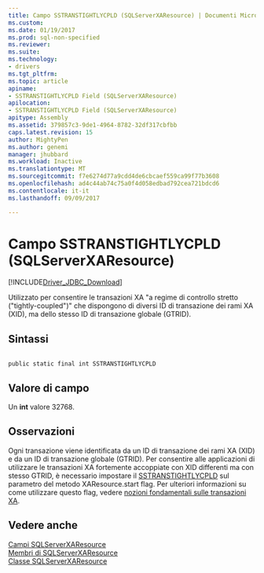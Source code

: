 ```yaml
---
title: Campo SSTRANSTIGHTLYCPLD (SQLServerXAResource) | Documenti Microsoft
ms.custom: 
ms.date: 01/19/2017
ms.prod: sql-non-specified
ms.reviewer: 
ms.suite: 
ms.technology:
- drivers
ms.tgt_pltfrm: 
ms.topic: article
apiname:
- SSTRANSTIGHTLYCPLD Field (SQLServerXAResource)
apilocation:
- SSTRANSTIGHTLYCPLD Field (SQLServerXAResource)
apitype: Assembly
ms.assetid: 379857c3-9de1-4964-8782-32df317cbfbb
caps.latest.revision: 15
author: MightyPen
ms.author: genemi
manager: jhubbard
ms.workload: Inactive
ms.translationtype: MT
ms.sourcegitcommit: f7e6274d77a9cdd4de6cbcaef559ca99f77b3608
ms.openlocfilehash: ad4c44ab74c75a0f4d058edbad792cea721bdcd6
ms.contentlocale: it-it
ms.lasthandoff: 09/09/2017

---
```

# <a name="sstranstightlycpld-field-sqlserverxaresource"></a>Campo SSTRANSTIGHTLYCPLD (SQLServerXAResource)
[!INCLUDE[Driver_JDBC_Download](../../../includes/driver_jdbc_download.md)]

  Utilizzato per consentire le transazioni XA "a regime di controllo stretto ("tightly-coupled")" che dispongono di diversi ID di transazione dei rami XA (XID), ma dello stesso ID di transazione globale (GTRID).  
  
## <a name="syntax"></a>Sintassi  
  
```  
  
public static final int SSTRANSTIGHTLYCPLD  
```  
  
## <a name="field-value"></a>Valore di campo  
 Un **int** valore 32768.  
  
## <a name="remarks"></a>Osservazioni  
 Ogni transazione viene identificata da un ID di transazione dei rami XA (XID) e da un ID di transazione globale (GTRID). Per consentire alle applicazioni di utilizzare le transazioni XA fortemente accoppiate con XID differenti ma con stesso GTRID, è necessario impostare il [SSTRANSTIGHTLYCPLD](../../../connect/jdbc/reference/sstranstightlycpld-field-sqlserverxaresource.md) sul parametro del metodo XAResource.start flag. Per ulteriori informazioni su come utilizzare questo flag, vedere [nozioni fondamentali sulle transazioni XA](../../../connect/jdbc/understanding-xa-transactions.md).  
  
## <a name="see-also"></a>Vedere anche  
 [Campi SQLServerXAResource](../../../connect/jdbc/reference/sqlserverxaresource-fields.md)   
 [Membri di SQLServerXAResource](../../../connect/jdbc/reference/sqlserverxaresource-members.md)   
 [Classe SQLServerXAResource](../../../connect/jdbc/reference/sqlserverxaresource-class.md)  
  
  

